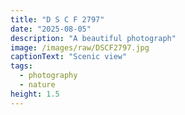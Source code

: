 ```yaml
---
title: "D S C F 2797"
date: "2025-08-05"
description: "A beautiful photograph"
image: /images/raw/DSCF2797.jpg
captionText: "Scenic view"
tags:
  - photography
  - nature
height: 1.5
---
```

